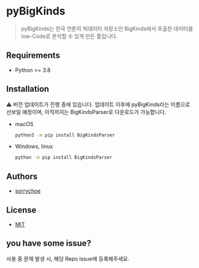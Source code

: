 # pyBigKinds

> pyBigKinds는 한국 언론의 빅데이터 저장소인 BigKinds에서 추출한 데이터를 low-Code로 분석할 수 있게 만든 툴입니다.

## Requirements

- Python >= 3.8

## Installation

:warning: 버전 업데이트가 진행 중에 있습니다. 업데이트 이후에 pyBigKinds라는 이름으로 선보일 예정이며,
아직까지는 BigKindsParser로 다운로드가 가능합니다.

- macOS

  ```bash
  python3 -m pip install BigKindsParser
  ```

- Windows, linux

  ```bash
  python -m pip install BigKindsParser
  ```


## Authors

- [sorrychoe](https://www.github.com/sorrychoe)


## License

- [MIT](https://choosealicense.com/licenses/mit/)

## you have some issue?

사용 중 문제 발생 시, 해당 Repo issue에 등록해주세요.
